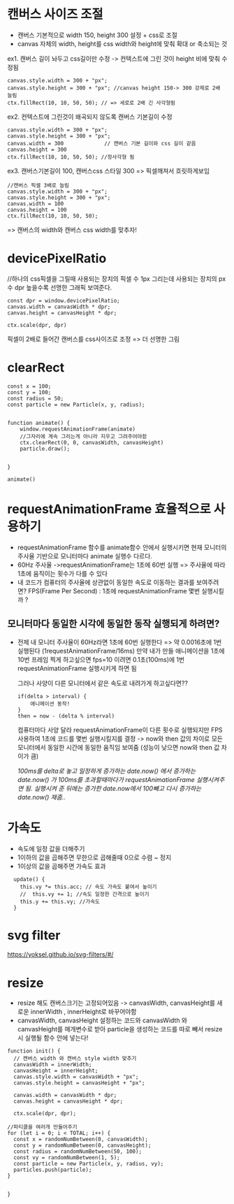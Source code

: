 # 캔버스 사이즈 조절

- 캔버스 기본적으로 width 150, height 300 설정 + css로 조절
- canvas 자체의 width, height를 css width와 height에 맞춰 확대 or 축소되는 것

ex1. 캔버스 길이 놔두고 css길이만 수정 -> 컨텍스트에 그린 것이 height 비에 맞춰 수정됨

```
canvas.style.width = 300 + "px";
canvas.style.height = 300 + "px"; //canvas height 150-> 300 강제로 2배 늘림
ctx.fillRect(10, 10, 50, 50); // => 세로로 2배 긴 사각형됨

```

ex2. 컨텍스트에 그린것이 왜곡되지 않도록 캔버스 기본길이 수정

```
canvas.style.width = 300 + "px";
canvas.style.height = 300 + "px";
canvas.width = 300             // 캔버스 기본 길이와 css 길이 같음
canvas.height = 300
ctx.fillRect(10, 10, 50, 50); //정사각형 됨
```

ex3. 캔버스기본길이 100, 캔버스css 스타일 300 => 픽셀깨져서 흐릿하게보임

```
//캔버스 픽셀 3배로 늘림
canvas.style.width = 300 + "px";
canvas.style.height = 300 + "px";
canvas.width = 100
canvas.height = 100
ctx.fillRect(10, 10, 50, 50);
```

=> 캔버스의 width와 캔버스 css width를 맞추자!

# devicePixelRatio

//하나의 css픽셀을 그릴때 사용되는 장치의 픽셀 수
1px 그리는데 사용되는 장치의 px수
dpr 높을수록 선명한 그래픽 보여준다.

```
const dpr = window.devicePixelRatio;
canvas.width = canvasWidth * dpr;
canvas.height = canvasHeight * dpr;

ctx.scale(dpr, dpr)

```

픽셀이 2배로 들어간 캔버스를 css사이즈로 조정 => 더 선명한 그림

# clearRect

```
const x = 100;
const y = 100;
const radius = 50;
const particle = new Particle(x, y, radius);


function animate() {
	window.requestAnimationFrame(animate)
	//그자리에 계속 그리는게 아니라 지우고 그려주어야함
	ctx.clearRect(0, 0, canvasWidth, canvasHeight)
	particle.draw();


}

animate()
```

# requestAnimationFrame 효율적으로 사용하기

- requestAnimationFrame 함수를 animate함수 안에서 실행시키면 현재 모니터의 주사율 기반으로 모니터마다 animate 실행수 다르다.
- 60Hz 주사율 ->requestAnimationFrame는 1초에 60번 실행
  => 주사율에 따라 1초에 움직이는 횟수가 다를 수 있다
- 내 코드가 컴퓨터의 주사율에 상관없이 동일한 속도로 이동하는 결과를 보여주려면?
  FPS(Frame Per Second) : 1초에 requestAnimationFrame 몇번 실행시킬까 ?

## 모니터마다 동일한 시각에 동일한 동작 실행되게 하려면?

- 전제
  내 모니터 주사율이 60Hz라면 1초에 60번 실행한다
  => 약 0.0016초에 1번 실행된다 (1requestAnimationFrame/16ms)
  만약 내가 만들 애니메이션을 1초에 10번 프레임 찍게 하고싶으면
  fps=10 이려면 0.1초(100ms)에 1번 requestAnimationFrame 실행시키게 하면 됨

  그러나 사양이 다른 모니터에서 같은 속도로 내려가게 하고싶다면??

  ```
  if(delta > interval) {
      애니메이션 동작!
  }
  then = now - (delta % interval)
  ```

  컴퓨터마다 사양 달라 requestAnimationFrame이 다른 횟수로 실행되지만 FPS사용하여 1초에 코드를 몇번 실행시킬지를 결정
  -> now와 then 값의 차이로 모든 모니터에서 동일한 시간에 동일한 움직임 보여줌 (성능이 낮으면 now와 then 값 차이가 큼)

  _100ms를 delta로 놓고 일정하게 증가하는 date.now() 에서
  증가하는 date.now() 가 100ms를 초과할때마다가 requestAnimationFrame 실행시켜주면 됨. 실행시켜 준 뒤에는 증가한 date.now에서 100빼고 다시 증가하는 date.now() 재줌.._

# 가속도

- 속도에 일정 값을 더해주기
- 1이하의 값을 곱해주면 무한으로 곱해줄때 0으로 수렴 ~ 정지
- 1이상의 값을 곱해주면 가속도 효과

```
  update() {
    this.vy *= this.acc; // 속도 가속도 붙여서 높이기
    //  this.vy += 1; //속도 일정한 간격으로 높이기
    this.y += this.vy; //가속도
  }
```

# svg filter

https://yoksel.github.io/svg-filters/#/

# resize

- resize 해도 캔버스크기는 고정되어있음
  -> canvasWidth, canvasHeight를 새로운 innerWidth , innerHeight로 바꾸어야함
- canvasWidth, canvasHeight 설정하는 코드와 canvasWidth 와 canvasHeight를 매개변수로 받아 particle을 생성하는 코드를 따로 빼서 resize 시 실행될 함수 안에 넣는다!

```
function init() {
  // 캔버스 width 와 캔버스 style width 맞추기
  canvasWidth = innerWidth;
  canvasHeight = innerHeight;
  canvas.style.width = canvasWidth + "px";
  canvas.style.height = canvasHeight + "px";

  canvas.width = canvasWidth * dpr;
  canvas.height = canvasHeight * dpr;

  ctx.scale(dpr, dpr);

//파티클을 여러개 만들어주기
for (let i = 0; i < TOTAL; i++) {
  const x = randomNumBetween(0, canvasWidth);
  const y = randomNumBetween(0, canvasHeight);
  const radius = randomNumBetween(50, 100);
  const vy = randomNumBetween(1, 5);
  const particle = new Particle(x, y, radius, vy);
  particles.push(particle);
}


}

```
